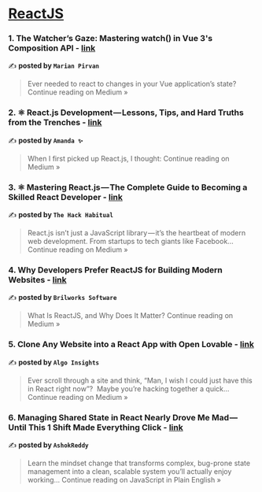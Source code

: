 
<h1><a href=https://medium.com/tag/reactjs/recommended target="_blank" rel="noopener noreferrer">ReactJS</a></h1>
<h3>1. The Watcher’s Gaze: Mastering watch() in Vue 3's Composition API - <a href="https://medium.com/@pirvan.marian/the-watchers-gaze-mastering-watch-in-vue-3s-composition-api-075b14b1fc30?source=rss------reactjs-5" target="_blank" rel="noopener noreferrer">link</a></h3>

✍️ **posted by `Marian Pirvan`**

<blockquote>Ever needed to react to changes in your Vue application’s state?
Continue reading on Medium »</blockquote>

<h3>2. ⚛️ React.js Development — Lessons, Tips, and Hard Truths from the Trenches - <a href="https://medium.com/@Amanda10/%EF%B8%8F-react-js-development-lessons-tips-and-hard-truths-from-the-trenches-65f62183260f?source=rss------reactjs-5" target="_blank" rel="noopener noreferrer">link</a></h3>

✍️ **posted by `Amanda ✨`**

<blockquote>When I first picked up React.js, I thought:
Continue reading on Medium »</blockquote>

<h3>3. ⚛️ Mastering React.js — The Complete Guide to Becoming a Skilled React Developer - <a href="https://medium.com/@theHackHabitual/%EF%B8%8F-mastering-react-js-the-complete-guide-to-becoming-a-skilled-react-developer-1ad9dcf5feb4?source=rss------reactjs-5" target="_blank" rel="noopener noreferrer">link</a></h3>

✍️ **posted by `The Hack Habitual`**

<blockquote>React.js isn’t just a JavaScript library — it’s the heartbeat of modern web development. From startups to tech giants like Facebook…
Continue reading on Medium »</blockquote>

<h3>4. Why Developers Prefer ReactJS for Building Modern Websites - <a href="https://medium.com/@Brilworks/why-developers-prefer-reactjs-for-building-modern-websites-232b98d3a739?source=rss------reactjs-5" target="_blank" rel="noopener noreferrer">link</a></h3>

✍️ **posted by `Brilworks Software`**

<blockquote>What Is ReactJS, and Why Does It Matter?
Continue reading on Medium »</blockquote>

<h3>5. Clone Any Website into a React App with Open Lovable - <a href="https://algoinsights.medium.com/clone-any-website-into-a-react-app-with-open-lovable-4dbb2cb230f5?source=rss------reactjs-5" target="_blank" rel="noopener noreferrer">link</a></h3>

✍️ **posted by `Algo Insights`**

<blockquote>Ever scroll through a site and think, “Man, I wish I could just have this in React right now”?
 Maybe you’re hacking together a quick…
Continue reading on Medium »</blockquote>

<h3>6. Managing Shared State in React Nearly Drove Me Mad — Until This 1 Shift Made Everything Click - <a href="https://javascript.plainenglish.io/managing-shared-state-in-react-nearly-drove-me-mad-until-this-1-shift-made-everything-click-0a2b5c4c2162?source=rss------reactjs-5" target="_blank" rel="noopener noreferrer">link</a></h3>

✍️ **posted by `AshokReddy `**

<blockquote>Learn the mindset change that transforms complex, bug-prone state management into a clean, scalable system you’ll actually enjoy working…
Continue reading on JavaScript in Plain English »</blockquote>

